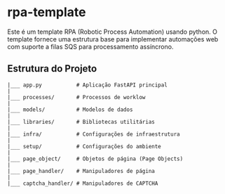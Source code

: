 # rpa-template

Este é um template RPA (Robotic Process Automation) usando python. O template fornece uma estrutura base para implementar automações web com suporte a filas SQS para processamento assíncrono.

## Estrutura do Projeto

```
|___ app.py           # Aplicação FastAPI principal
|
|___ processes/       # Processos de worklow
|
|___ models/          # Modelos de dados
|
|___ libraries/       # Bibliotecas utilitárias
|
|___ infra/           # Configurações de infraestrutura
|
|___ setup/           # Configurações do ambiente
|
|___ page_object/     # Objetos de página (Page Objects)
|
|___ page_handler/    # Manipuladores de página
|
|___ captcha_handler/ # Manipuladores de CAPTCHA
```